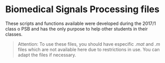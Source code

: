 # Biomedical Signals Processing files  

These scripts and functions available were developed during the 2017/1 class o PSB and has the only purpose to help other students in their classes.  

> Attention: To use these files, you should have especific _.mat_ and 
_.m_ files which are not available here due to restrictions in use. You 
can adapt the files if necessary.
